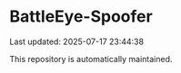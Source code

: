 # BattleEye-Spoofer

Last updated: 2025-07-17 23:44:38

This repository is automatically maintained.
